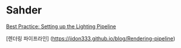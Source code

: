 # Sahder

[Best Practice: Setting up the Lighting Pipeline](https://docs.unity3d.com/2018.2/Documentation/Manual/BestPracticeLightingPipelines.html)

[렌더링 파이프라인]
(https://jidon333.github.io/blog/Rendering-pipeline)